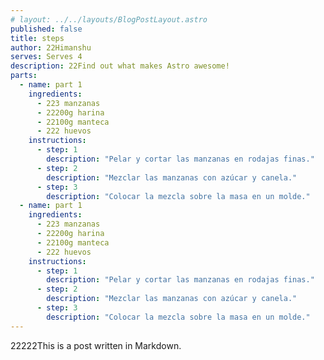 ```yaml
---
# layout: ../../layouts/BlogPostLayout.astro
published: false
title: steps
author: 22Himanshu
serves: Serves 4
description: 22Find out what makes Astro awesome!
parts:
  - name: part 1
    ingredients:
      - 223 manzanas
      - 22200g harina
      - 22100g manteca
      - 222 huevos
    instructions:
      - step: 1
        description: "Pelar y cortar las manzanas en rodajas finas."
      - step: 2
        description: "Mezclar las manzanas con azúcar y canela."
      - step: 3
        description: "Colocar la mezcla sobre la masa en un molde."
  - name: part 1
    ingredients:
      - 223 manzanas
      - 22200g harina
      - 22100g manteca
      - 222 huevos
    instructions:
      - step: 1
        description: "Pelar y cortar las manzanas en rodajas finas."
      - step: 2
        description: "Mezclar las manzanas con azúcar y canela."
      - step: 3
        description: "Colocar la mezcla sobre la masa en un molde."
---
```


22222This is a post written in Markdown.
